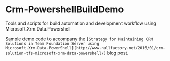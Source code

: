 # Crm-PowershellBuildDemo
Tools and scripts for build automation and development workflow using Microsoft.Xrm.Data.Powershell

Sample demo code to accompany the `[Strategy for Maintaining CRM Solutions in Team Foundation Server using Microsoft.Xrm.Data.PowerShell](http://www.nullfactory.net/2016/01/crm-solution-tfs-microsoft-xrm-data-powershell/)` blog post.
